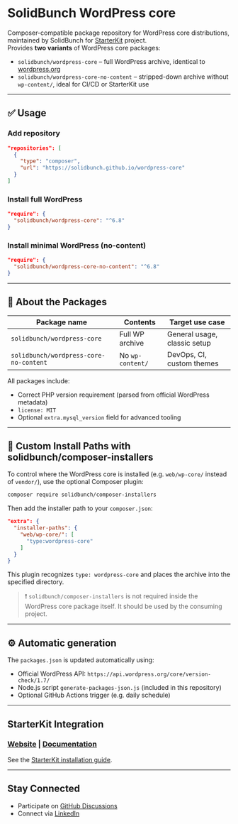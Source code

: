# SolidBunch WordPress core

Composer-compatible package repository for WordPress core distributions, maintained by SolidBunch for [StarterKit](https://starter-kit.io) project.\
Provides **two variants** of WordPress core packages:

- `solidbunch/wordpress-core` – full WordPress archive, identical to [wordpress.org](https://wordpress.org/download)
- `solidbunch/wordpress-core-no-content` – stripped-down archive without `wp-content/`, ideal for CI/CD or StarterKit use

---

## ✅ Usage

### Add repository

```json
"repositories": [
  {
    "type": "composer",
    "url": "https://solidbunch.github.io/wordpress-core"
  }
]
```

### Install full WordPress

```json
"require": {
  "solidbunch/wordpress-core": "^6.8"
}
```

### Install minimal WordPress (no-content)

```json
"require": {
  "solidbunch/wordpress-core-no-content": "^6.8"
}
```

---

## 📆 About the Packages

| Package name                           | Contents         | Target use case              |
| -------------------------------------- | ---------------- | ---------------------------- |
| `solidbunch/wordpress-core`            | Full WP archive  | General usage, classic setup |
| `solidbunch/wordpress-core-no-content` | No `wp-content/` | DevOps, CI, custom themes    |

All packages include:

- Correct PHP version requirement (parsed from official WordPress metadata)
- `license: MIT`
- Optional `extra.mysql_version` field for advanced tooling

---

## 🔧 Custom Install Paths with solidbunch/composer-installers

To control where the WordPress core is installed (e.g. `web/wp-core/` instead of `vendor/`), use the optional Composer plugin:

```bash
composer require solidbunch/composer-installers
```

Then add the installer path to your `composer.json`:

```json
"extra": {
  "installer-paths": {
    "web/wp-core/": [
      "type:wordpress-core"
    ]
  }
}
```

This plugin recognizes `type: wordpress-core` and places the archive into the specified directory.

> ❗ `solidbunch/composer-installers` is not required inside the WordPress core package itself. It should be used by the consuming project.

---

## ⚙ Automatic generation

The `packages.json` is updated automatically using:

- Official WordPress API: `https://api.wordpress.org/core/version-check/1.7/`
- Node.js script `generate-packages-json.js` (included in this repository)
- Optional GitHub Actions trigger (e.g. daily schedule)

---

## StarterKit Integration

### [Website](https://starter-kit.io) | [Documentation](https://starter-kit.io/docs/overview/)

See the [StarterKit installation guide](https://starter-kit.io/docs/installation/).

---

## Stay Connected

- Participate on [GitHub Discussions](https://github.com/solidbunch/starter-kit-foundation/discussions)
- Connect via [LinkedIn](https://www.linkedin.com/company/solidbunch)
